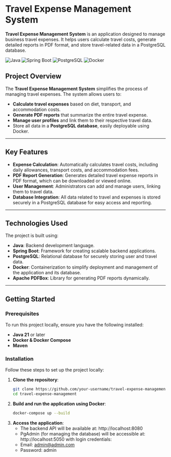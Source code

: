 # Travel Expense Management System

**Travel Expense Management System** is an application designed to manage business travel expenses. It helps users calculate travel costs, generate detailed reports in PDF format, and store travel-related data in a PostgreSQL database.

![Java](https://img.shields.io/badge/Java-ED8B00?style=for-the-badge&logo=java&logoColor=white)
![Spring Boot](https://img.shields.io/badge/Spring_Boot-F2F4F9?style=for-the-badge&logo=spring-boot)
![PostgreSQL](https://img.shields.io/badge/PostgreSQL-316192?style=for-the-badge&logo=postgresql&logoColor=white)
![Docker](https://img.shields.io/badge/Docker-2CA5E0?style=for-the-badge&logo=docker&logoColor=white)

## Project Overview

The **Travel Expense Management System** simplifies the process of managing travel expenses. The system allows users to:

- **Calculate travel expenses** based on diet, transport, and accommodation costs.
- **Generate PDF reports** that summarize the entire travel expense.
- **Manage user profiles** and link them to their respective travel data.
- Store all data in a **PostgreSQL database**, easily deployable using Docker.

---

## Key Features

- **Expense Calculation**: Automatically calculates travel costs, including daily allowances, transport costs, and accommodation fees.
- **PDF Report Generation**: Generates detailed travel expense reports in PDF format, which can be downloaded or viewed online.
- **User Management**: Administrators can add and manage users, linking them to travel data.
- **Database Integration**: All data related to travel and expenses is stored securely in a PostgreSQL database for easy access and reporting.

---

## Technologies Used

The project is built using:

- **Java**: Backend development language.
- **Spring Boot**: Framework for creating scalable backend applications.
- **PostgreSQL**: Relational database for securely storing user and travel data.
- **Docker**: Containerization to simplify deployment and management of the application and its database.
- **Apache PDFBox**: Library for generating PDF reports dynamically.

---

## Getting Started

### Prerequisites

To run this project locally, ensure you have the following installed:

- **Java 21** or later
- **Docker & Docker Compose**
- **Maven**

### Installation

Follow these steps to set up the project locally:

1. **Clone the repository**:
   ```bash
   git clone https://github.com/your-username/travel-expense-management.git
   cd travel-expense-management
   
2. **Build and run the application using Docker**:
   ```bash
   docker-compose up --build
   
3. **Access the application**:
   - The backend API will be available at: http://localhost:8080
   - PgAdmin (for managing the database) will be accessible at: http://localhost:5050 with login credentials:
   - Email: admin@admin.com
   - Password: admin

